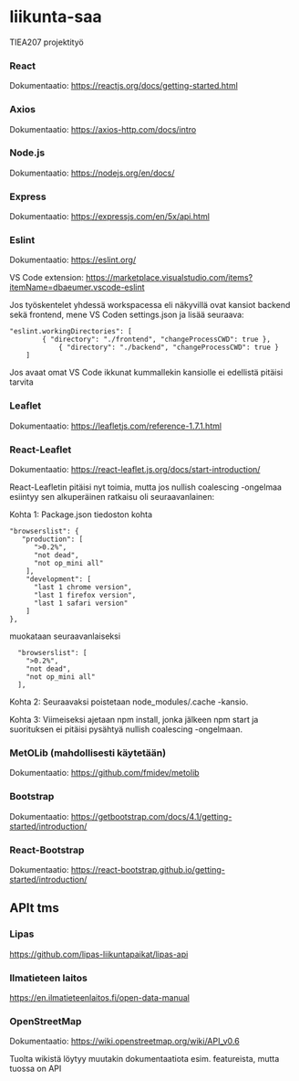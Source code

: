 # liikunta-saa
TIEA207 projektityö

### React

Dokumentaatio: <https://reactjs.org/docs/getting-started.html>

### Axios

Dokumentaatio: <https://axios-http.com/docs/intro>


### Node.js

Dokumentaatio: <https://nodejs.org/en/docs/>

### Express

Dokumentaatio: <https://expressjs.com/en/5x/api.html>


### Eslint

Dokumentaatio: <https://eslint.org/>

VS Code extension: <https://marketplace.visualstudio.com/items?itemName=dbaeumer.vscode-eslint>

Jos työskentelet yhdessä workspacessa eli näkyvillä ovat kansiot backend sekä frontend, mene VS Coden settings.json ja lisää seuraava:
```
"eslint.workingDirectories": [
		{ "directory": "./frontend", "changeProcessCWD": true },
        	{ "directory": "./backend", "changeProcessCWD": true }
	]
```
Jos avaat omat VS Code ikkunat kummallekin kansiolle ei edellistä pitäisi tarvita


### Leaflet
Dokumentaatio: <https://leafletjs.com/reference-1.7.1.html>

### React-Leaflet
Dokumentaatio: <https://react-leaflet.js.org/docs/start-introduction/>

React-Leafletin pitäisi nyt toimia, mutta jos nullish coalescing -ongelmaa esiintyy sen alkuperäinen ratkaisu oli seuraavanlainen:

Kohta 1: Package.json tiedoston kohta

```
"browserslist": {
   "production": [
      ">0.2%",
      "not dead",
      "not op_mini all"
    ],
    "development": [
      "last 1 chrome version",
      "last 1 firefox version",
      "last 1 safari version"
    ]
},
```

muokataan seuraavanlaiseksi

```
  "browserslist": [
    ">0.2%",
    "not dead",
    "not op_mini all"
  ],
  ```
  
Kohta 2: Seuraavaksi poistetaan node_modules/.cache -kansio.

Kohta 3: Viimeiseksi ajetaan npm install, jonka jälkeen npm start ja suorituksen ei pitäisi pysähtyä nullish coalescing -ongelmaan.


### MetOLib (mahdollisesti käytetään)
Dokumentaatio: <https://github.com/fmidev/metolib>

### Bootstrap
Dokumentaatio: <https://getbootstrap.com/docs/4.1/getting-started/introduction/>

### React-Bootstrap
Dokumentaatio: <https://react-bootstrap.github.io/getting-started/introduction/>

## APIt tms

### Lipas
<https://github.com/lipas-liikuntapaikat/lipas-api>

### Ilmatieteen laitos
<https://en.ilmatieteenlaitos.fi/open-data-manual>

### OpenStreetMap
Dokumentaatio: <https://wiki.openstreetmap.org/wiki/API_v0.6>

Tuolta wikistä löytyy muutakin dokumentaatiota esim. featureista, mutta tuossa on API


